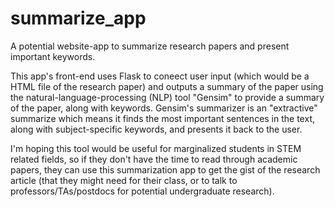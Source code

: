 # summarize_app
A potential website-app to summarize research papers and present important keywords.

This app's front-end uses Flask to coneect user input (which would be a HTML file of the research paper) and
outputs a summary of the paper using the natural-language-processing (NLP) tool "Gensim" to
provide a summary of the paper, along with keywords. Gensim's summarizer is an "extractive" summarize
which means it finds the most important sentences in the text, along with subject-specific keywords,
and presents it back to the user.

I'm hoping this tool would be useful for marginalized students in STEM related fields, so if they don't have the
time to read through academic papers, they can use this summarization app to get the gist of the research
article (that they might need for their class, or to talk to professors/TAs/postdocs for potential undergraduate research).
